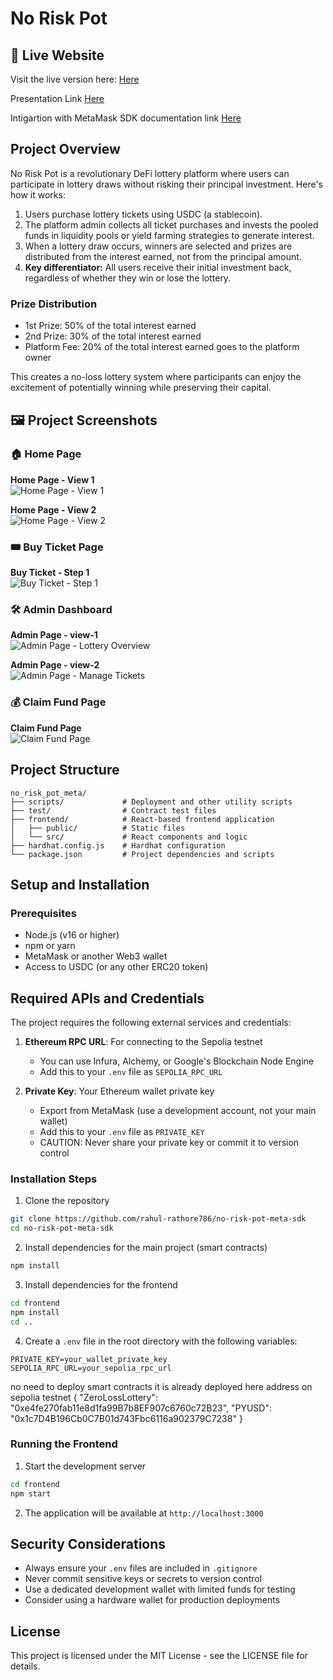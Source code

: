 # No Risk Pot

## 🔗 Live Website

Visit the live version here: [Here](https://no-risk-pot.vercel.app/)

Presentation Link [Here](https://youtu.be/6UKMtju9vRo)

Intigartion with MetaMask SDK documentation link [Here](https://docs.metamask.io/)

## Project Overview

No Risk Pot is a revolutionary DeFi lottery platform where users can participate in lottery draws without risking their principal investment. Here's how it works:

1. Users purchase lottery tickets using USDC (a stablecoin).
2. The platform admin collects all ticket purchases and invests the pooled funds in liquidity pools or yield farming strategies to generate interest.
3. When a lottery draw occurs, winners are selected and prizes are distributed from the interest earned, not from the principal amount.
4. **Key differentiator:** All users receive their initial investment back, regardless of whether they win or lose the lottery.

### Prize Distribution

- 1st Prize: 50% of the total interest earned
- 2nd Prize: 30% of the total interest earned
- Platform Fee: 20% of the total interest earned goes to the platform owner

This creates a no-loss lottery system where participants can enjoy the excitement of potentially winning while preserving their capital.

## 🖼️ Project Screenshots

### 🏠 Home Page

**Home Page - View 1**  
![Home Page - View 1](./frontend/public/home-1.png)

**Home Page - View 2**  
![Home Page - View 2](./frontend/public/home-2.png)


### 🎟️ Buy Ticket Page

**Buy Ticket - Step 1**  
![Buy Ticket - Step 1](./frontend/public/buy_tkt-1.png)


### 🛠️ Admin Dashboard

**Admin Page - view-1**  
![Admin Page - Lottery Overview](./frontend/public/admin-1.png)

**Admin Page - view-2**  
![Admin Page - Manage Tickets](./frontend/public/admin-2.png)


### 💰 Claim Fund Page

**Claim Fund Page**  
![Claim Fund Page](./frontend/public/claim-fund-1.png)

## Project Structure

```
no_risk_pot_meta/
├── scripts/             # Deployment and other utility scripts
├── test/                # Contract test files
├── frontend/            # React-based frontend application
│   ├── public/          # Static files
│   └── src/             # React components and logic
├── hardhat.config.js    # Hardhat configuration
└── package.json         # Project dependencies and scripts
```

## Setup and Installation

### Prerequisites

- Node.js (v16 or higher)
- npm or yarn
- MetaMask or another Web3 wallet
- Access to USDC (or any other ERC20 token)

## Required APIs and Credentials

The project requires the following external services and credentials:

1. **Ethereum RPC URL**: For connecting to the Sepolia testnet

   - You can use Infura, Alchemy, or Google's Blockchain Node Engine
   - Add this to your `.env` file as `SEPOLIA_RPC_URL`

2. **Private Key**: Your Ethereum wallet private key
   - Export from MetaMask (use a development account, not your main wallet)
   - Add this to your `.env` file as `PRIVATE_KEY`
   - CAUTION: Never share your private key or commit it to version control

### Installation Steps

1. Clone the repository

```bash
git clone https://github.com/rahul-rathore786/no-risk-pot-meta-sdk
cd no-risk-pot-meta-sdk
```

2. Install dependencies for the main project (smart contracts)

```bash
npm install
```

3. Install dependencies for the frontend

```bash
cd frontend
npm install
cd ..
```

4. Create a `.env` file in the root directory with the following variables:

```
PRIVATE_KEY=your_wallet_private_key
SEPOLIA_RPC_URL=your_sepolia_rpc_url
```

no need to deploy smart contracts it is already deployed here address
on sepolia testnet
{
  "ZeroLossLottery": "0xe4fe270fab11e8d1fa99B7b8EF907c6760c72B23",
  "PYUSD": "0x1c7D4B196Cb0C7B01d743Fbc6116a902379C7238"
}


### Running the Frontend

1. Start the development server

```bash
cd frontend
npm start
```

2. The application will be available at `http://localhost:3000`

## Security Considerations

- Always ensure your `.env` files are included in `.gitignore`
- Never commit sensitive keys or secrets to version control
- Use a dedicated development wallet with limited funds for testing
- Consider using a hardware wallet for production deployments

## License

This project is licensed under the MIT License - see the LICENSE file for details.
